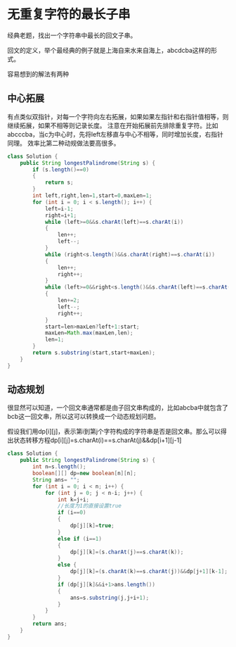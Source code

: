 # 无重复字符的最长子串

经典老题，找出一个字符串中最长的回文子串。

回文的定义，举个最经典的例子就是上海自来水来自海上，abcdcba这样的形式。

容易想到的解法有两种

## 中心拓展
有点类似双指针，对每一个字符向左右拓展，如果如果左指针和右指针值相等，则继续拓展，如果不相等则记录长度。
注意在开始拓展前先排除重复字符。比如abcccba，当c为中心时，先将left左移直与中心不相等，同时增加长度，右指针同理。
效率比第二种动规做法要高很多。
```java
class Solution {
    public String longestPalindrome(String s) {
        if (s.length()==0)
        {
            return s;
        }
        int left,right,len=1,start=0,maxLen=1;
        for (int i = 0; i < s.length(); i++) {
            left=i-1;
            right=i+1;
            while (left>=0&&s.charAt(left)==s.charAt(i))
            {
                len++;
                left--;
            }
            while (right<s.length()&&s.charAt(right)==s.charAt(i))
            {
                len++;
                right++;
            }
            while (left>=0&&right<s.length()&&s.charAt(left)==s.charAt(right))
            {
                len+=2;
                left--;
                right++;
            }
            start=len>maxLen?left+1:start;
            maxLen=Math.max(maxLen,len);
            len=1;
        }
        return s.substring(start,start+maxLen);
    }
}
```

## 动态规划
很显然可以知道，一个回文串通常都是由子回文串构成的，比如abcba中就包含了bcb这一回文串，所以这可以转换成一个动态规划问题。

假设我们用dp[i][j]，表示第i到第j个字符构成的字符串是否是回文串。那么可以得出状态转移方程dp[i][j]=s.charAt(i)==s.charAt(j)&&dp[i+1][j-1]
```java
class Solution {
    public String longestPalindrome(String s) {
        int n=s.length();
        boolean[][] dp=new boolean[n][n];
        String ans= "";
        for (int i = 0; i < n; i++) {
            for (int j = 0; j < n-i; j++) {
                int k=j+i;
                //长度为1的直接设置true
                if (i==0)
                {
                    dp[j][k]=true;
                }
                else if (i==1)
                {
                    dp[j][k]=(s.charAt(j)==s.charAt(k));
                }
                else {
                    dp[j][k]=(s.charAt(k)==s.charAt(j))&&dp[j+1][k-1];
                }
                if (dp[j][k]&&i+1>ans.length())
                {
                    ans=s.substring(j,j+i+1);
                }
            }
        }
        return ans;
    }
}
```
